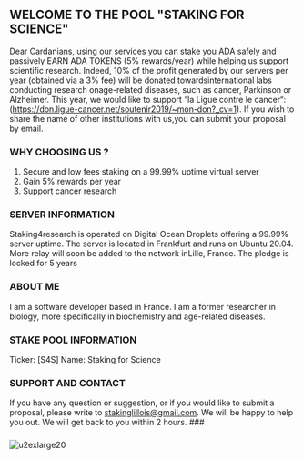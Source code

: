 ## WELCOME TO THE POOL "STAKING FOR SCIENCE"

Dear Cardanians, using our services you can stake you ADA safely and passively EARN ADA TOKENS (5% rewards/year) while helping us support scientific research. Indeed, 10% of the profit generated by our servers per year (obtained via a 3% fee) will be donated towardsinternational labs conducting research onage-related diseases, such as cancer, Parkinson or Alzheimer.  This year, we would like to support “la Ligue contre le cancer“: 
(https://don.ligue-cancer.net/soutenir2019/~mon-don?_cv=1). 
If you wish to share the name of other institutions with us,you can submit your proposal by email.

### WHY CHOOSING US ?
1) Secure and low fees staking on a 99.99% uptime virtual server
2) Gain 5% rewards per year
3) Support cancer research

### SERVER INFORMATION

Staking4research is operated on Digital Ocean Droplets offering a 99.99% server uptime. The server is located in Frankfurt and runs on Ubuntu 20.04. More relay will soon be added to the network inLille, France. The pledge is locked for 5 years

### ABOUT ME
I am a software developer based in France. I am a former researcher in biology, more specifically in biochemistry and age-related diseases.

### STAKE POOL INFORMATION

Ticker: [S4S]
Name: Staking for Science

### SUPPORT AND CONTACT

If you have any question or suggestion, or if you would like to submit a proposal, please write to stakinglillois@gmail.com. We will be happy to help you out. We will get back to you within 2 hours. ###

### 
![u2exlarge20](https://user-images.githubusercontent.com/68705151/89058392-854d2200-d35f-11ea-8230-c82629bc6ac6.jpg)







